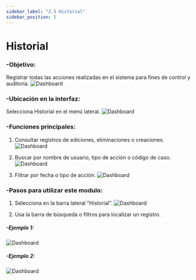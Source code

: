 ```yaml
---
sidebar_label: "2.5 Historial"
sidebar_position: 5
---
```


# Historial

### -Objetivo:
Registrar todas las acciones realizadas en el sistema para fines de control y auditoría.
![Dashboard](/img/img_solhub/exp.recep.2.4.historial/0.webp)

### -Ubicación en la interfaz:
Selecciona Historial en el menú lateral.
![Dashboard](/img/img_solhub/exp.recep.2.4.historial/1.webp)

### -Funciones principales:

1. Consultar registros de ediciones, eliminaciones o creaciones.
![Dashboard](/img/img_solhub/exp.recep.2.4.historial/2.webp)

2. Buscar por nombre de usuario, tipo de acción o código de caso.
![Dashboard](/img/img_solhub/exp.recep.2.4.historial/3.webp)

3. Filtrar por fecha o tipo de acción.
![Dashboard](/img/img_solhub/exp.recep.2.4.historial/4.webp)

### -Pasos para utilizar este modulo:

1. Selecciona en la barra lateral "Historial".
![Dashboard](/img/img_solhub/exp.recep.2.4.historial/1.webp)

2. Usa la barra de búsqueda o filtros para localizar un registro.

##### -Ejemplo 1:
![Dashboard](/img/img_solhub/exp.recep.2.4.historial/5.webp)

##### -Ejemplo 2:
![Dashboard](/img/img_solhub/exp.recep.2.4.historial/5.webp)